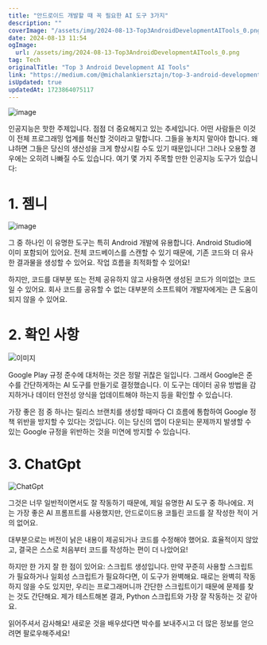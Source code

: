 ```yaml
---
title: "안드로이드 개발할 때 꼭 필요한 AI 도구 3가지"
description: ""
coverImage: "/assets/img/2024-08-13-Top3AndroidDevelopmentAITools_0.png"
date: 2024-08-13 11:54
ogImage:
  url: /assets/img/2024-08-13-Top3AndroidDevelopmentAITools_0.png
tag: Tech
originalTitle: "Top 3 Android Development AI Tools"
link: "https://medium.com/@michalankiersztajn/top-3-android-development-ai-tools-0e669aefcc22"
isUpdated: true
updatedAt: 1723864075117
---
```


![image](/assets/img/2024-08-13-Top3AndroidDevelopmentAITools_0.png)

인공지능은 핫한 주제입니다. 점점 더 중요해지고 있는 추세입니다. 어떤 사람들은 이것이 전체 프로그래밍 업계를 혁신할 것이라고 말합니다. 그들을 놓치지 말아야 합니다. 왜냐하면 그들은 당신의 생산성을 크게 향상시킬 수도 있기 때문입니다! 그러나 오용할 경우에는 오히려 나빠질 수도 있습니다. 여기 몇 가지 주목할 만한 인공지능 도구가 있습니다:

# 1. 젬니

![image](/assets/img/2024-08-13-Top3AndroidDevelopmentAITools_1.png)

<!-- seedividend - 사각형 -->

<ins class="adsbygoogle"
     style="display:block"
     data-ad-client="ca-pub-4877378276818686"
     data-ad-slot="1898504329"
     data-ad-format="auto"
     data-full-width-responsive="true"></ins>

<script>
     (adsbygoogle = window.adsbygoogle || []).push({});
</script>

그 중 하나인 이 유명한 도구는 특히 Android 개발에 유용합니다. Android Studio에 이미 포함되어 있어요. 전체 코드베이스를 스캔할 수 있기 때문에, 기존 코드와 더 유사한 결과물을 생성할 수 있어요. 작업 흐름을 최적화할 수 있어요!

하지만, 코드를 대부분 또는 전체 공유하지 않고 사용하면 생성된 코드가 의미없는 코드일 수 있어요. 회사 코드를 공유할 수 없는 대부분의 소프트웨어 개발자에게는 큰 도움이 되지 않을 수 있어요.

# 2. 확인 사항

![이미지](/assets/img/2024-08-13-Top3AndroidDevelopmentAITools_2.png)

<!-- seedividend - 사각형 -->

<ins class="adsbygoogle"
     style="display:block"
     data-ad-client="ca-pub-4877378276818686"
     data-ad-slot="1898504329"
     data-ad-format="auto"
     data-full-width-responsive="true"></ins>

<script>
     (adsbygoogle = window.adsbygoogle || []).push({});
</script>

Google Play 규정 준수에 대처하는 것은 정말 귀찮은 일입니다. 그래서 Google은 준수를 간단하게하는 AI 도구를 만들기로 결정했습니다. 이 도구는 데이터 공유 방법을 감지하거나 데이터 안전성 양식을 업데이트해야 하는지 등을 확인할 수 있습니다.

가장 좋은 점 중 하나는 릴리스 브랜치를 생성할 때마다 CI 흐름에 통합하여 Google 정책 위반을 방지할 수 있다는 것입니다. 이는 당신의 앱이 다운되는 문제까지 발생할 수 있는 Google 규정을 위반하는 것을 미연에 방지할 수 있습니다.

# 3. ChatGpt

![ChatGpt]("assets/img/2024-08-13-Top3AndroidDevelopmentAITools_3.png")

<!-- seedividend - 사각형 -->

<ins class="adsbygoogle"
     style="display:block"
     data-ad-client="ca-pub-4877378276818686"
     data-ad-slot="1898504329"
     data-ad-format="auto"
     data-full-width-responsive="true"></ins>

<script>
     (adsbygoogle = window.adsbygoogle || []).push({});
</script>

그것은 너무 일반적이면서도 잘 작동하기 때문에, 제일 유명한 AI 도구 중 하나에요. 저는 가장 좋은 AI 프롬프트를 사용했지만, 안드로이드용 코틀린 코드를 잘 작성한 적이 거의 없어요.

대부분으로는 버전이 낡은 내용이 제공되거나 코드를 수정해야 했어요. 효율적이지 않았고, 결국은 스스로 처음부터 코드를 작성하는 편이 더 나았어요!

하지만 한 가지 잘 한 점이 있어요: 스크립트 생성입니다. 만약 꾸준히 사용할 스크립트가 필요하거나 일회성 스크립트가 필요하다면, 이 도구가 완벽해요. 때로는 완벽히 작동하지 않을 수도 있지만, 우리는 프로그래머니까 간단한 스크립트이기 때문에 문제를 찾는 것도 간단해요. 제가 테스트해본 결과, Python 스크립트와 가장 잘 작동하는 것 같아요.

읽어주셔서 감사해요! 새로운 것을 배우셨다면 박수를 보내주시고 더 많은 정보를 얻으려면 팔로우해주세요!
